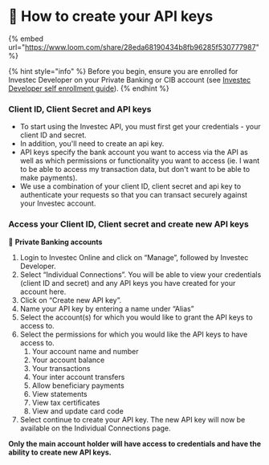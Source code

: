 # 🔑 How to create your API keys

{% embed url="https://www.loom.com/share/28eda68190434b8fb96285f530777987" %}

{% hint style="info" %}
Before you begin, ensure you are enrolled for Investec Developer on your Private Banking or CIB account (see [Investec Developer self enrollment guide](https://investec.gitbook.io/programmable-banking-community-wiki/get-started/self-enrollment-guide)).&#x20;
{% endhint %}

### Client ID, Client Secret and API keys

* To start using the Investec API, you must first get your credentials - your client ID and secret.&#x20;
* In addition, you'll need to create an api key.
* API keys specify the bank account you want to access via the API as well as which permissions or functionality you want to access (ie. I want to be able to access my transaction data, but don't want to be able to make payments).
* We use a combination of your client ID, client secret and api key to authenticate your requests so that you can transact securely against your Investec account.&#x20;

### Access your Client ID, Client secret and create new API keys

🏦 **Private Banking accounts**

1. Login to Investec Online and click on “Manage”, followed by Investec Developer.&#x20;
2. Select “Individual Connections”. You will be able to view your credentials (client ID and secret) and any API keys you have created for your account here.&#x20;
3. Click on “Create new API key”.
4. Name your API key by entering a name under “Alias”&#x20;
5. Select the account(s) for which you would like to grant the API keys to access to.&#x20;
6. Select the permissions for which you would like the API keys to have access to.&#x20;
   1. Your account name and number
   2. Your account balance
   3. Your transactions
   4. Your inter account transfers
   5. Allow beneficiary payments
   6. View statements
   7. View tax certificates
   8. View and update card code&#x20;
7. Select continue to create your API key. The new API key will now be available on the Individual Connections page.&#x20;

**Only the main account holder will have access to credentials and have the ability to create new API keys.**&#x20;
